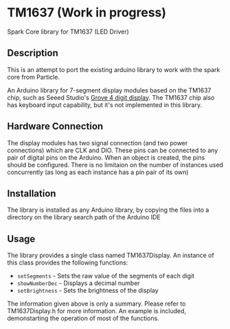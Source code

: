 TM1637 (Work in progress)
======
Spark Core library for TM1637 (LED Driver)


Description
-----------
This is an attempt to port the existing arduino library to work with the spark core from Particle. 

An Arduino library for 7-segment display modules based on the TM1637 chip, such as Seeed Studio's [Grove 4 digit display](http://www.seeedstudio.com/depot/grove-4digit-display-p-1198.html). The TM1637 chip also has keyboard input capability, but it's not implemented in this library.

Hardware Connection
-------------------
The display modules has two signal connection (and two power connections) which are CLK and DIO. These pins can be connected to any pair of digital pins on the Arduino. When an object is created, the pins should be configured. There is no limitaion on the number of instances used concurrently (as long as each instance has a pin pair of its own)

Installation
------------
The library is installed as any Arduino library, by copying the files into a directory on the library search path of the Arduino IDE

Usage
-----
The library provides a single class named TM1637Display. An instance of this class provides the following functions:

* `setSegments` - Sets the raw value of the segments of each digit
* `showNumberDec` - Displays a decimal number
* `setBrightness` - Sets the brightness of the display

The information given above is only a summary. Please refer to TM1637Display.h for more information. An example is included, demonstarting the operation of most of the functions.

